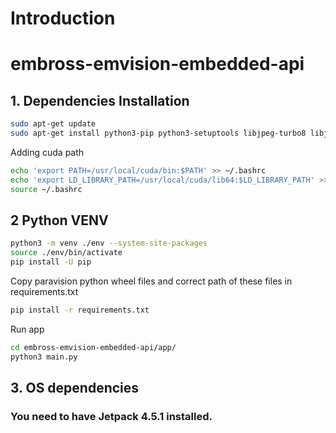 # Introduction 
# embross-emvision-embedded-api

## 1.	Dependencies Installation
```bash
sudo apt-get update
sudo apt-get install python3-pip python3-setuptools libjpeg-turbo8 libjpeg8-dev zlib1g-dev python3-venv python3-bcrypt
```
Adding cuda path
```bash
echo 'export PATH=/usr/local/cuda/bin:$PATH' >> ~/.bashrc 
echo 'export LD_LIBRARY_PATH=/usr/local/cuda/lib64:$LD_LIBRARY_PATH' >> ~/.bashrc 
source ~/.bashrc
```
## 2 Python VENV
```bash
python3 -m venv ./env --system-site-packages
source ./env/bin/activate
pip install -U pip
```
Copy paravision python wheel files and correct path of these files in requirements.txt
```bash
pip install -r requirements.txt
```
Run app
```bash
cd embross-emvision-embedded-api/app/
python3 main.py
```

## 3.	OS dependencies
### You need to have Jetpack 4.5.1 installed.

